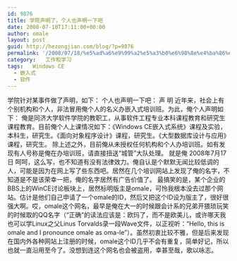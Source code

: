 ```yaml
---
id: 9876
title: 学院声明了，个人也声明一下吧
date: 2008-07-18T17:11:00+00:00
author: omale
layout: post
guid: http://hezongjian.com/blog/?p=9876
permalink: '/2008/07/18/%e5%ad%a6%e9%99%a2%e5%a3%b0%e6%98%8e%e4%ba%86%ef%bc%8c%e4%b8%aa%e4%ba%ba%e4%b9%9f%e5%a3%b0%e6%98%8e%e4%b8%80%e4%b8%8b%e5%90%a7/'
category:   工作和学习  
tags:   Windows CE
  - 嵌入式
  - 软件
---
```


学院针对某事件做了声明，如下： 个人也声明一下吧： 声 明 近年来，社会上有个别机构和个人，非法冒用俺个人的名义办嵌入式培训班。为此，俺个人声明如下： 俺是同济大学软件学院的教职工，从事软件工程专业本科课程教育和研究生课程教育。目前俺个人上课情况如下：《Windows CE嵌入式系统》课程及实验，本科生，研究生。《面向对象程序设计》课程，研究生。《大型数据库设计与应用》课程，研究生。 除上述之外，目前俺从未授权任何机构和个人办培训班。如有发现有人号称是俺在办培训班，请直接扭送“城管”大队处理。 就是俺 2008年7月17日 呵呵，这么写，也不知道有没有法律效力。俺自认是个默默无闻比较低调的人，可能是因为在网上写了些东西吧。居然在几个培训网站上发现了俺的名字，不知道是不是该荣幸一把，俺的名字居然有广告价值了。 最搞笑的是，某个企业的BBS上的WinCE讨论板块上，居然标明版主是omale，可怜我根本没去过那个网站。估计是他们自己申请了一个omale的ID，然后又把这个ID设为版主了，很好很强大啊。哎，omale这个网名，最早是俺在大一的时候跟会计系的兄弟开猥琐玩笑的时候取的QQ名字（“正确”的读法应该是：欧玛了，而不是欧美儿，或许哪天我也可以学Linux之父Linus Torvalds录一段Wave文件，以正视听：“Hello, this is omale and I pronounce omale as oma-le”）。虽然初衷比较不雅，但是后来发现在国内外各种网站上注册的时候，omale这个ID几乎不会有重复，简单好记，所以也就一直沿用至今了。没想到连这个网名也会被盗用，幸甚至哉，歌以咏志。

